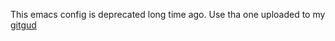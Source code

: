 This emacs config is deprecated long time ago. Use tha one uploaded to my [gitgud](https://gitgud.io/siery/dotemacs/-/tree/developement)
